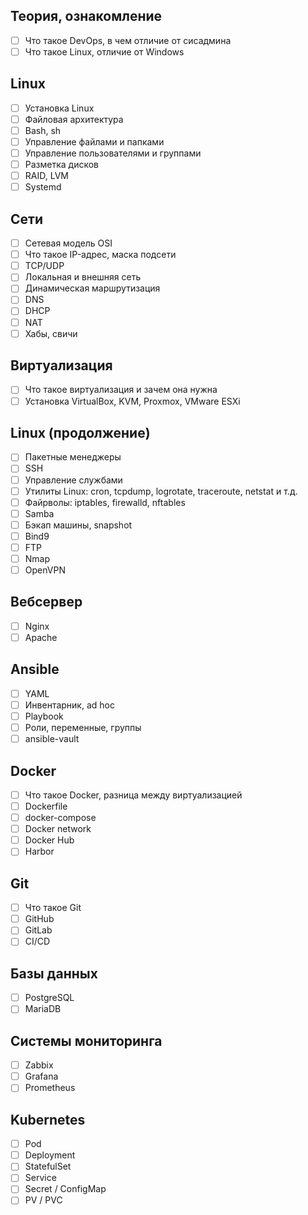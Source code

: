 ## Теория, ознакомление
- [ ] Что такое DevOps, в чем отличие от сисадмина
- [ ] Что такое Linux, отличие от Windows

## Linux
- [ ] Установка Linux
- [ ] Файловая архитектура
- [ ] Bash, sh
- [ ] Управление файлами и папками
- [ ] Управление пользователями и группами
- [ ] Разметка дисков
- [ ] RAID, LVM
- [ ] Systemd

## Сети
- [ ] Сетевая модель OSI
- [ ] Что такое IP-адрес, маска подсети
- [ ] TCP/UDP
- [ ] Локальная и внешняя сеть
- [ ] Динамическая маршрутизация
- [ ] DNS
- [ ] DHCP
- [ ] NAT
- [ ] Хабы, свичи

## Виртуализация
- [ ] Что такое виртуализация и зачем она нужна
- [ ] Установка VirtualBox, KVM, Proxmox, VMware ESXi

## Linux (продолжение)
- [ ] Пакетные менеджеры
- [ ] SSH
- [ ] Управление службами
- [ ] Утилиты Linux: cron, tcpdump, logrotate, traceroute, netstat и т.д.
- [ ] Файрволы: iptables, firewalld, nftables
- [ ] Samba
- [ ] Бэкап машины, snapshot
- [ ] Bind9
- [ ] FTP
- [ ] Nmap
- [ ] OpenVPN

## Вебсервер
- [ ] Nginx
- [ ] Apache

## Ansible
- [ ] YAML
- [ ] Инвентарник, ad hoc
- [ ] Playbook
- [ ] Роли, переменные, группы
- [ ] ansible-vault

## Docker
- [ ] Что такое Docker, разница между виртуализацией
- [ ] Dockerfile
- [ ] docker-compose
- [ ] Docker network
- [ ] Docker Hub
- [ ] Harbor

## Git
- [ ] Что такое Git
- [ ] GitHub
- [ ] GitLab
- [ ] CI/CD

## Базы данных
- [ ] PostgreSQL
- [ ] MariaDB

## Системы мониторинга
- [ ] Zabbix
- [ ] Grafana
- [ ] Prometheus

## Kubernetes
- [ ] Pod
- [ ] Deployment
- [ ] StatefulSet
- [ ] Service
- [ ] Secret / ConfigMap
- [ ] PV / PVC
